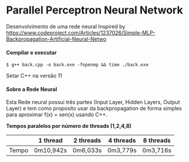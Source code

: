 # Parallel Perceptron Neural Network
Desenvolvimento de uma rede neural 
Inspired by https://www.codeproject.com/Articles/1237026/Simple-MLP-Backpropagation-Artificial-Neural-Netwo

#### Compilar e executar

    $ g++ back.cpp -o back.exe -fopenmp && time ./back.exe
    
 Setar C++ na versão 11

#### Sobre a Rede Neural
    
   Esta Rede neural possui três partes (Input Layer, Hidden Layers, Output Layer) e tem como proposito usar da backpropagation de forma simples para aproximar f(x) = sen(x) usando C++.
    

**Tempos paralelos por número de threads (1,2,4,8)**

|                     | 1 thread  | 2 threads | 4 threads | 8 threads |
| ------------------- | --------- | --------- | --------- | --------- |
| Tempo               | 0m10,942s | 0m6,033s  | 0m3,779s  | 0m3,716s  |

